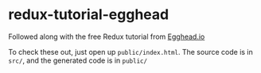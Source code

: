 # redux-tutorial-egghead
Followed along with the free Redux tutorial from [Egghead.io](https://egghead.io/series/getting-started-with-redux)

To check these out, just open up `public/index.html`. The source code is in `src/`, and the generated code is in `public/`
